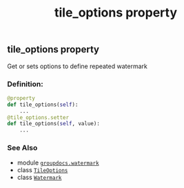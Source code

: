 ﻿---
title: tile_options property
second_title: GroupDocs.Watermark for Python via .NET API References
description: 
type: docs
url: /python-net/groupdocs.watermark/watermark/tile_options/
is_root: false
weight: 140
---

## tile_options property


Get or sets options to define repeated watermark
### Definition:
```python
@property
def tile_options(self):
    ...
@tile_options.setter
def tile_options(self, value):
    ...
```

### See Also
* module [`groupdocs.watermark`](../../)
* class [`TileOptions`](/watermark/python-net/groupdocs.watermark.watermarks/tileoptions)
* class [`Watermark`](/watermark/python-net/groupdocs.watermark/watermark)
